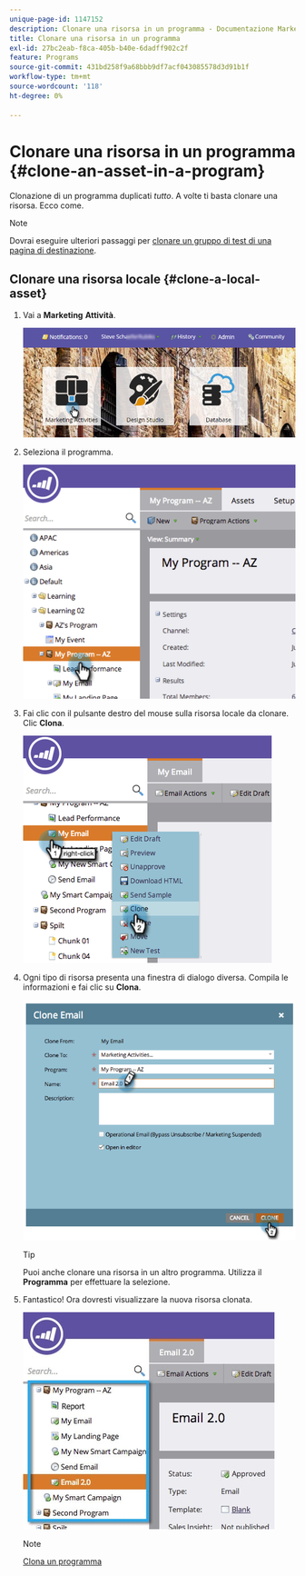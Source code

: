 ```yaml
---
unique-page-id: 1147152
description: Clonare una risorsa in un programma - Documentazione Marketo - Documentazione del prodotto
title: Clonare una risorsa in un programma
exl-id: 27bc2eab-f8ca-405b-b40e-6dadff902c2f
feature: Programs
source-git-commit: 431bd258f9a68bbb9df7acf043085578d3d91b1f
workflow-type: tm+mt
source-wordcount: '118'
ht-degree: 0%

---
```


# Clonare una risorsa in un programma {#clone-an-asset-in-a-program}

Clonazione di un programma duplicati _tutto_. A volte ti basta clonare una risorsa. Ecco come.

>[!NOTE]
>
>Dovrai eseguire ulteriori passaggi per [clonare un gruppo di test di una pagina di destinazione](/help/marketo/product-docs/demand-generation/landing-pages/landing-page-actions/cloning-a-landing-page-test-group.md).

## Clonare una risorsa locale {#clone-a-local-asset}

1. Vai a **Marketing** **Attività**.

   ![](assets/login-marketing-activities.png)

1. Seleziona il programma.

   ![](assets/image2014-9-23-15-3a56-3a12.png)

1. Fai clic con il pulsante destro del mouse sulla risorsa locale da clonare. Clic **Clona**.

   ![](assets/image2014-9-23-15-3a56-3a25.png)

1. Ogni tipo di risorsa presenta una finestra di dialogo diversa. Compila le informazioni e fai clic su **Clona**.

   ![](assets/image2014-9-23-15-3a56-3a34.png)

   >[!TIP]
   >
   >Puoi anche clonare una risorsa in un altro programma. Utilizza il **Programma** per effettuare la selezione.

1. Fantastico! Ora dovresti visualizzare la nuova risorsa clonata.

   ![](assets/report.jpg)

   >[!NOTE]
   >
   >[Clona un programma](/help/marketo/product-docs/core-marketo-concepts/programs/working-with-programs/clone-a-program.md)
